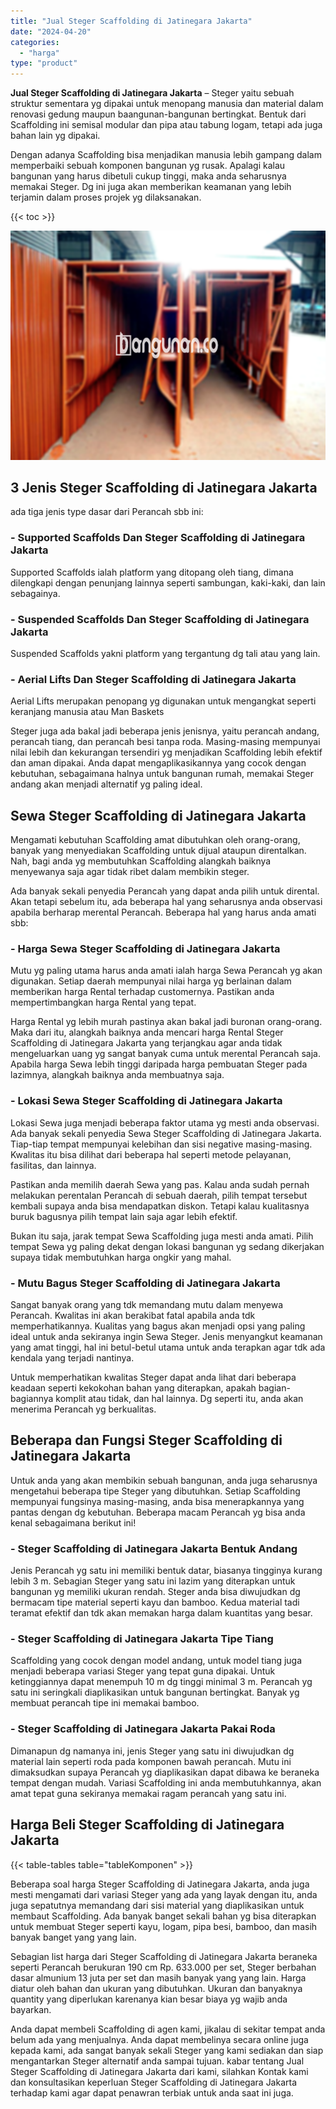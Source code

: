 ```yaml
---
title: "Jual Steger Scaffolding di Jatinegara Jakarta"
date: "2024-04-20"
categories: 
  - "harga"
type: "product"
---
```


**Jual Steger Scaffolding di Jatinegara Jakarta** – Steger yaitu sebuah struktur sementara yg dipakai untuk menopang manusia dan material dalam renovasi gedung maupun baangunan-bangunan bertingkat. Bentuk dari Scaffolding ini semisal modular dan pipa atau tabung logam, tetapi ada juga bahan lain yg dipakai.

Dengan adanya Scaffolding bisa menjadikan manusia lebih gampang dalam memperbaiki sebuah komponen bangunan yg rusak. Apalagi kalau bangunan yang harus dibetuli cukup tinggi, maka anda seharusnya memakai Steger. Dg ini juga akan memberikan keamanan yang lebih terjamin dalam proses projek yg dilaksanakan.

{{< toc >}}

![Jual Steger Scaffolding di Jatinegara Jakarta](/images/sewa-scaffolding-steger-25.png)

## 3 Jenis Steger Scaffolding di Jatinegara Jakarta

ada tiga jenis type dasar dari Perancah sbb ini:

### \- Supported Scaffolds Dan Steger Scaffolding di Jatinegara Jakarta

Supported Scaffolds ialah platform yang ditopang oleh tiang, dimana dilengkapi dengan penunjang lainnya seperti sambungan, kaki-kaki, dan lain sebagainya.

### \- Suspended Scaffolds Dan Steger Scaffolding di Jatinegara Jakarta

Suspended Scaffolds yakni platform yang tergantung dg tali atau yang lain.

### \- Aerial Lifts Dan Steger Scaffolding di Jatinegara Jakarta

Aerial Lifts merupakan penopang yg digunakan untuk mengangkat seperti keranjang manusia atau Man Baskets

Steger juga ada bakal jadi beberapa jenis jenisnya, yaitu perancah andang, perancah tiang, dan perancah besi tanpa roda. Masing-masing mempunyai nilai lebih dan kekurangan tersendiri yg menjadikan Scaffolding lebih efektif dan aman dipakai. Anda dapat mengaplikasikannya yang cocok dengan kebutuhan, sebagaimana halnya untuk bangunan rumah, memakai Steger andang akan menjadi alternatif yg paling ideal.

## Sewa Steger Scaffolding di Jatinegara Jakarta

Mengamati kebutuhan Scaffolding amat dibutuhkan oleh orang-orang, banyak yang menyediakan Scaffolding untuk dijual ataupun direntalkan. Nah, bagi anda yg membutuhkan Scaffolding alangkah baiknya menyewanya saja agar tidak ribet dalam membikin steger.

Ada banyak sekali penyedia Perancah yang dapat anda pilih untuk dirental. Akan tetapi sebelum itu, ada beberapa hal yang seharusnya anda observasi apabila berharap merental Perancah. Beberapa hal yang harus anda amati sbb:

### \- Harga Sewa Steger Scaffolding di Jatinegara Jakarta

Mutu yg paling utama harus anda amati ialah harga Sewa Perancah yg akan digunakan. Setiap daerah mempunyai nilai harga yg berlainan dalam memberikan harga Rental terhadap customernya. Pastikan anda mempertimbangkan harga Rental yang tepat.

Harga Rental yg lebih murah pastinya akan bakal jadi buronan orang-orang. Maka dari itu, alangkah baiknya anda mencari harga Rental Steger Scaffolding di Jatinegara Jakarta yang terjangkau agar anda tidak mengeluarkan uang yg sangat banyak cuma untuk merental Perancah saja. Apabila harga Sewa lebih tinggi daripada harga pembuatan Steger pada lazimnya, alangkah baiknya anda membuatnya saja.

### \- Lokasi Sewa Steger Scaffolding di Jatinegara Jakarta

Lokasi Sewa juga menjadi beberapa faktor utama yg mesti anda observasi. Ada banyak sekali penyedia Sewa Steger Scaffolding di Jatinegara Jakarta. Tiap-tiap tempat mempunyai kelebihan dan sisi negative masing-masing. Kwalitas itu bisa dilihat dari beberapa hal seperti metode pelayanan, fasilitas, dan lainnya.

Pastikan anda memilih daerah Sewa yang pas. Kalau anda sudah pernah melakukan perentalan Perancah di sebuah daerah, pilih tempat tersebut kembali supaya anda bisa mendapatkan diskon. Tetapi kalau kualitasnya buruk bagusnya pilih tempat lain saja agar lebih efektif.

Bukan itu saja, jarak tempat Sewa Scaffolding juga mesti anda amati. Pilih tempat Sewa yg paling dekat dengan lokasi bangunan yg sedang dikerjakan supaya tidak membutuhkan harga ongkir yang mahal.

### \- Mutu Bagus Steger Scaffolding di Jatinegara Jakarta

Sangat banyak orang yang tdk memandang mutu dalam menyewa Perancah. Kwalitas ini akan berakibat fatal apabila anda tdk memperhatikannya. Kualitas yang bagus akan menjadi opsi yang paling ideal untuk anda sekiranya ingin Sewa Steger. Jenis menyangkut keamanan yang amat tinggi, hal ini betul-betul utama untuk anda terapkan agar tdk ada kendala yang terjadi nantinya.

Untuk memperhatikan kwalitas Steger dapat anda lihat dari beberapa keadaan seperti kekokohan bahan yang diterapkan, apakah bagian-bagiannya komplit atau tidak, dan hal lainnya. Dg seperti itu, anda akan menerima Perancah yg berkualitas.

## Beberapa dan Fungsi Steger Scaffolding di Jatinegara Jakarta

Untuk anda yang akan membikin sebuah bangunan, anda juga seharusnya mengetahui beberapa tipe Steger yang dibutuhkan. Setiap Scaffolding mempunyai fungsinya masing-masing, anda bisa menerapkannya yang pantas dengan dg kebutuhan. Beberapa macam Perancah yg bisa anda kenal sebagaimana berikut ini!

### \- Steger Scaffolding di Jatinegara Jakarta Bentuk Andang

Jenis Perancah yg satu ini memiliki bentuk datar, biasanya tingginya kurang lebih 3 m. Sebagian Steger yang satu ini lazim yang diterapkan untuk bangunan yg memiliki ukuran rendah. Steger anda bisa diwujudkan dg bermacam tipe material seperti kayu dan bamboo. Kedua material tadi teramat efektif dan tdk akan memakan harga dalam kuantitas yang besar.

### \- Steger Scaffolding di Jatinegara Jakarta Tipe Tiang

Scaffolding yang cocok dengan model andang, untuk model tiang juga menjadi beberapa variasi Steger yang tepat guna dipakai. Untuk ketinggiannya dapat menempuh 10 m dg tinggi minimal 3 m. Perancah yg satu ini seringkali diaplikasikan untuk bangunan bertingkat. Banyak yg membuat perancah tipe ini memakai bamboo.

### \- Steger Scaffolding di Jatinegara Jakarta Pakai Roda

Dimanapun dg namanya ini, jenis Steger yang satu ini diwujudkan dg material lain seperti roda pada komponen bawah perancah. Mutu ini dimaksudkan supaya Perancah yg diaplikasikan dapat dibawa ke beraneka tempat dengan mudah. Variasi Scaffolding ini anda membutuhkannya, akan amat tepat guna sekiranya memakai ragam perancah yang satu ini.

## Harga Beli Steger Scaffolding di Jatinegara Jakarta

{{< table-tables table="tableKomponen" >}}

Beberapa soal harga Steger Scaffolding di Jatinegara Jakarta, anda juga mesti mengamati dari variasi Steger yang ada yang layak dengan itu, anda juga sepatutnya memandang dari sisi material yang diaplikasikan untuk membaut Scaffolding. Ada banyak banget sekali bahan yg bisa diterapkan untuk membuat Steger seperti kayu, logam, pipa besi, bamboo, dan masih banyak banget yang yang lain.

Sebagian list harga dari Steger Scaffolding di Jatinegara Jakarta beraneka seperti Perancah berukuran 190 cm Rp. 633.000 per set, Steger berbahan dasar almunium 13 juta per set dan masih banyak yang yang lain. Harga diatur oleh bahan dan ukuran yang dibutuhkan. Ukuran dan banyaknya quantity yang diperlukan karenanya kian besar biaya yg wajib anda bayarkan.

Anda dapat membeli Scaffolding di agen kami, jikalau di sekitar tempat anda belum ada yang menjualnya. Anda dapat membelinya secara online juga kepada kami, ada sangat banyak sekali Steger yang kami sediakan dan siap mengantarkan Steger alternatif anda sampai tujuan. kabar tentang Jual Steger Scaffolding di Jatinegara Jakarta dari kami, silahkan Kontak kami dan konsultasikan keperluan Steger Scaffolding di Jatinegara Jakarta terhadap kami agar dapat penawran terbiak untuk anda saat ini juga.

